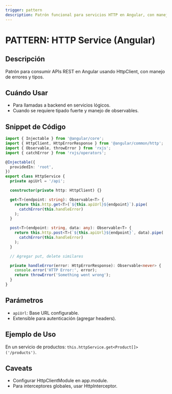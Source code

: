 ```yaml
---
trigger: pattern
description: Patrón funcional para servicios HTTP en Angular, con manejo de errores.
---
```


# PATTERN: HTTP Service (Angular)

## Descripción
Patrón para consumir APIs REST en Angular usando HttpClient, con manejo de errores y tipos.

## Cuándo Usar
- Para llamadas a backend en servicios lógicos.
- Cuando se requiere tipado fuerte y manejo de observables.

## Snippet de Código
```typescript
import { Injectable } from '@angular/core';
import { HttpClient, HttpErrorResponse } from '@angular/common/http';
import { Observable, throwError } from 'rxjs';
import { catchError } from 'rxjs/operators';

@Injectable({
  providedIn: 'root',
})
export class HttpService {
  private apiUrl = '/api';

  constructor(private http: HttpClient) {}

  get<T>(endpoint: string): Observable<T> {
    return this.http.get<T>(`${this.apiUrl}${endpoint}`).pipe(
      catchError(this.handleError)
    );
  }

  post<T>(endpoint: string, data: any): Observable<T> {
    return this.http.post<T>(`${this.apiUrl}${endpoint}`, data).pipe(
      catchError(this.handleError)
    );
  }

  // Agregar put, delete similares

  private handleError(error: HttpErrorResponse): Observable<never> {
    console.error('HTTP Error:', error);
    return throwError('Something went wrong');
  }
}
```

## Parámetros
- `apiUrl`: Base URL configurable.
- Extensible para autenticación (agregar headers).

## Ejemplo de Uso
En un servicio de productos: `this.httpService.get<Product[]>('/products')`.

## Caveats
- Configurar HttpClientModule en app.module.
- Para interceptores globales, usar HttpInterceptor.